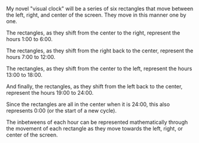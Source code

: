My novel "visual clock" will be a series of six rectangles that move between the left, right, and center of the screen. They move in this manner one by one.

The rectangles, as they shift from the center to the right, represent the hours 1:00 to 6:00.

The rectangles, as they shift from the right back to the center, represent the hours 7:00 to 12:00.

The rectangles, as they shift from the center to the left, represent the hours 13:00 to 18:00.

And finally, the rectangles, as they shift from the left back to the center, represent the hours 19:00 to 24:00.

Since the rectangles are all in the center when it is 24:00, this also represents 0:00 (or the start of a new cycle).

The inbetweens of each hour can be represented mathematically through the movement of each rectangle as they move towards the left, right, or center of the screen.
